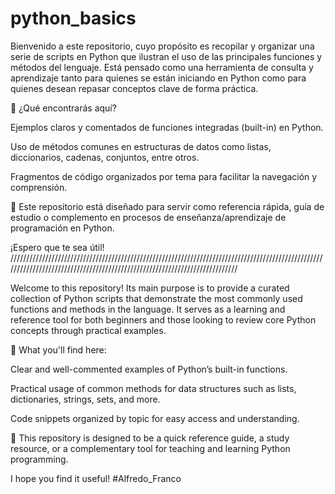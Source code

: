 # python_basics
Bienvenido a este repositorio, cuyo propósito es recopilar y organizar una serie de scripts en Python que ilustran el uso de las principales funciones y métodos del lenguaje. Está pensado como una herramienta de consulta y aprendizaje tanto para quienes se están iniciando en Python como para quienes desean repasar conceptos clave de forma práctica.

📌 ¿Qué encontrarás aquí?

Ejemplos claros y comentados de funciones integradas (built-in) en Python.

Uso de métodos comunes en estructuras de datos como listas, diccionarios, cadenas, conjuntos, entre otros.

Fragmentos de código organizados por tema para facilitar la navegación y comprensión.

🧠 Este repositorio está diseñado para servir como referencia rápida, guía de estudio o complemento en procesos de enseñanza/aprendizaje de programación en Python.

¡Espero que te sea útil!
///////////////////////////////////////////////////////////////////////////////////////////////////////////////////////////////////////////////////////////////////////////

Welcome to this repository! Its main purpose is to provide a curated collection of Python scripts that demonstrate the most commonly used functions and methods in the language. It serves as a learning and reference tool for both beginners and those looking to review core Python concepts through practical examples.

📌 What you'll find here:

Clear and well-commented examples of Python’s built-in functions.

Practical usage of common methods for data structures such as lists, dictionaries, strings, sets, and more.

Code snippets organized by topic for easy access and understanding.

🧠 This repository is designed to be a quick reference guide, a study resource, or a complementary tool for teaching and learning Python programming.

I hope you find it useful!
#Alfredo_Franco

